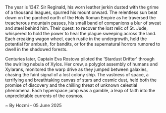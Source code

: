 
The year is 1347.  Sir Reginald, his worn leather jerkin dusted with the grime of a thousand leagues, spurred his mount onward.  The relentless sun beat down on the parched earth of the Holy Roman Empire as he traversed the treacherous mountain passes, his small band of companions a blur of sweat and steel behind him.  Their quest: to recover the lost relic of St. Jude, whispered to hold the power to heal the plague sweeping across the land.  Each creaking wagon wheel, each rustle in the undergrowth, held the potential for ambush, for bandits, or for the supernatural horrors rumored to dwell in the shadowed forests.

Centuries later, Captain Eva Rostova piloted the 'Stardust Drifter' through the swirling nebula of Xylos.  Her crew, a polyglot assembly of humans and Xylarans, monitored the warp drive as they jumped between galaxies, chasing the faint signal of a lost colony ship.  The vastness of space, a terrifying and breathtaking canvas of stars and cosmic dust, held both the promise of discovery and the chilling threat of unknown celestial phenomena.  Each hyperspace jump was a gamble, a leap of faith into the unpredictable currents of the cosmos.

~ By Hozmi - 05 June 2025

